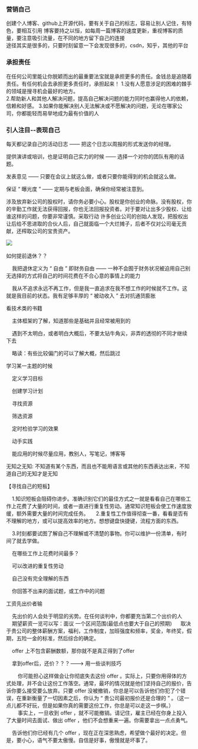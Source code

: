 ### 营销自己    

创建个人博客、github上开源代码，要有关于自己的标志，容易让别人记住，有特色，要相互引用
博客要持之以恒，如每周一篇博客的速度更新，重视博客的质量，要注意吸引流量，在不同的地方留下自己的连接    
途径其实是很多的，只要时刻留意一下会发现很多的，csdn，知乎，其他的平台


### 承担责任
在任何公司里能让你脱颖而出的最重要法宝就是承担更多的责任。金钱总是追随着责任。有任何机会去承担更多责任时，承担起来！
1.没有人愿意涉足的困难的棘手的领域是搜寻机会最好的地方。    
2.帮助新人和其他人解决问题，提高自己解决问题的能力同时也赢得他人的依赖，信赖和好感。
3.如果你能解决别人无法解决或不愿解决的问题，无论在哪家公司，你都能轻而易举地成为最有价值的人


### 引人注目--表现自己

每天都记录自己的活动日志 —— 把这个日志以周报的形式发送你的经理。

提供演讲或培训，也是证明自己实力的时候 —— 选择一个对你的团队有用的话题。

发表意见 —— 只要在会议上就这么做，或者只要你能得到的机会就这么做。

保证 “ 曝光度 ” —— 定期与老板会面，确保你经常被注意到。







涉及放弃新公司的股权时，请你务必要小心。股权是你创业的命脉。没有股权，你的辛勤工作就无法获得回报，你也无法回报投资者。对于要对让出多少股权、让给谁这样的问题，你要非常谨慎。采取行动
许多创业公司的创始人发现，把股权出让后给不思进取的合伙人后，自己就面临一个大烂摊子，后者不仅对公司毫无贡献，还榨取公司的宝贵资产。

![](https://sunxvming.com/imgs/5e7752c0-bdd1-4495-95d1-6bd3ce8735d6.jpg)
 


如何提前退休？？

    我把退休定义为 “ 自由 ” 即财务自由 —— 一种不会囿于财务状况被迫用自己别无选择的方式将自己的时间花费在不合心意的事情上的能力

    我从不追求永远不再工作，但是我一直追求在我不想工作的时候就不工作。这就是我目前的状态。我有足够丰厚的 “ 被动收入 ” 去对抗通货膨胀







看技术类的书籍

    主体框架的了解，知道那些是基础并且经常被用到的

    遇到不太明白，或者明白大概后，不要太钻牛角尖，非弄的透彻的不同才继续下去

    略读：有些比较偏门的可以了解大概，然后跳过



学习某一主题的时候

    定义学习目标

    创建学习计划

    寻找资源

    筛选资源

    定时检验学习的效果

    动手实践

    能应用的时候尽量应用，教别人，写笔记，博客等



无知之无知: 不知道有某个东西，而且也不能用语言或其他的东西表达出来，不知道自己的无知才是无知







【寻找自己的短板】

    1.知识短板会阻碍你进步。准确识别它们的最佳方式之一就是看看自己在哪些工作上花费了大量的时间，或者一直进行重复性劳动。通常知识短板会使工作速度放缓，额外需要大量的时间完成任务。
    2.重复性工作值得彻查一番，看看是否有不理解的地方，或可以提高效率的地方。想想键盘快捷键，流程方面的东西。

    3.时刻都要试图了解自己不理解或不清楚的事物。你可以维护一份清单，有时间了就去学做。



    在哪些工作上花费时间最多？

    可以改进的重复性劳动

    自己没有完全理解的东西

    你回答不出来的面试题，或工作中的问题







工资先出价者输

    先出价的人会处于明显的劣势。在任何谈判中，你都要充当第二个出价的人
    期望薪资一览可以写：面议 一个区间范围(最低点也要大于自己的预期)
     取决于贵公司的整体薪酬方案，福利，工作制度，加班强度和频率，奖金，年终奖，假期，五险一金的标准，然后综合的确定。



    offer 上不包含薪酬数额，那你就不是真正得到了offer

    拿到offer后，还价？？？---> 用一些谈判技巧

        你可能担心这样做会让你彻底失去这份 offer 。实际上，只要你用得体的方式处理，并不会让这份工作落空。通常，最坏的情况就是他们坚持自己的报价，告诉你要么接受要么放弃。只要 offer 没被撤销，你总是可以告诉他们你犯了个错误，在重新衡量了一切因素之后，你认为 “ 贵公司最初报价还是合理的 ” 。（这一点儿都不好玩，但是如果你真的需要这份工作，你总是可以走这一步棋。）
        事实上，一旦收到 offer ，就不可能撤销。请记住，雇主已经在你身上投入了大量时间去面试、做出 offer ，他们不会想重来一遍。你需要拿出一点点勇气。

    告诉他们你已经有几个 offer ，现在正在深思熟虑，希望做个最好的决定。但是，要小心，语气不要太傲慢。自信是好事，傲慢就是坏事了。

























































